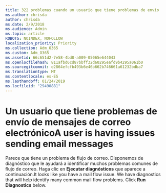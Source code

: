 ```yaml
---
title: 322 problemas cuando un usuario que tiene problemas de envío
ms.author: chrisda
author: chrisda
ms.date: 2/9/2018
ms.audience: Admin
ms.topic: article
ROBOTS: NOINDEX, NOFOLLOW
localization_priority: Priority
ms.collection: Adm_O365
ms.custom: Adm_O365
ms.assetid: 66c651d2-7e58-4bd8-a009-05065e644043
ms.openlocfilehash: 811afbd6cd87bbff32d60295eafd9b4295a061b0
ms.sourcegitcommit: e2864efcfb493b6e46b662b746661a61232bdba7
ms.translationtype: MT
ms.contentlocale: es-ES
ms.lasthandoff: 01/24/2019
ms.locfileid: "29490881"
---
```

# <a name="a-user-is-having-issues-sending-email-messages"></a><span data-ttu-id="53b3a-102">Un usuario que tiene problemas de envío de mensajes de correo electrónico</span><span class="sxs-lookup"><span data-stu-id="53b3a-102">A user is having issues sending email messages</span></span>

<span data-ttu-id="53b3a-p101">Parece que tiene un problema de flujo de correo. Disponemos de diagnóstico que le ayudará a identificar muchos problemas comunes de flujo de correo. Haga clic en **Ejecutar diagnósticos** que aparece a continuación.</span><span class="sxs-lookup"><span data-stu-id="53b3a-p101">It looks like you have a mail flow issue. We have diagnostics that will help identify many common mail flow problems. Click **Run Diagnostics** below.</span></span> 
  

